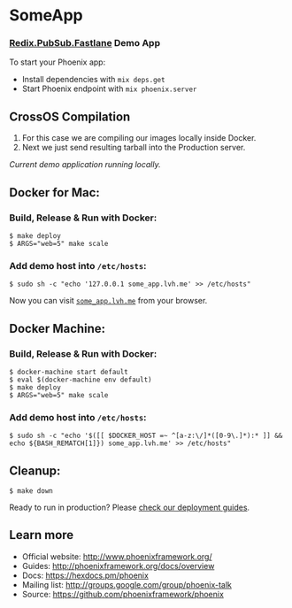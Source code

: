 # SomeApp
### [Redix.PubSub.Fastlane](https://github.com/cnsa/redix_pubsub_fastlane) Demo App

To start your Phoenix app:

  * Install dependencies with `mix deps.get`
  * Start Phoenix endpoint with `mix phoenix.server`

## CrossOS Compilation

1. For this case we are compiling our images locally inside Docker.  
2. Next we just send resulting tarball into the Production server.  

*Current demo application running locally.*

## Docker for Mac:

### Build, Release & Run with Docker:

    $ make deploy
    $ ARGS="web=5" make scale
       
### Add demo host into `/etc/hosts`:
    $ sudo sh -c "echo '127.0.0.1 some_app.lvh.me' >> /etc/hosts"    

Now you can visit [`some_app.lvh.me`](http://some_app.lvh.me) from your browser.

## Docker Machine:

### Build, Release & Run with Docker:

    $ docker-machine start default
    $ eval $(docker-machine env default)
    $ make deploy
    $ ARGS="web=5" make scale
    
### Add demo host into `/etc/hosts`:
    $ sudo sh -c "echo '$([[ $DOCKER_HOST =~ ^[a-z:\/]*([0-9\.]*):* ]] && echo ${BASH_REMATCH[1]}) some_app.lvh.me' >> /etc/hosts"

## Cleanup:

    $ make down

Ready to run in production? Please [check our deployment guides](http://www.phoenixframework.org/docs/deployment).

## Learn more

  * Official website: http://www.phoenixframework.org/
  * Guides: http://phoenixframework.org/docs/overview
  * Docs: https://hexdocs.pm/phoenix
  * Mailing list: http://groups.google.com/group/phoenix-talk
  * Source: https://github.com/phoenixframework/phoenix

